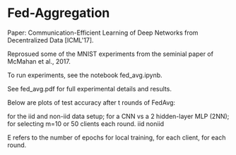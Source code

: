 # Fed-Aggregation

Paper: Communication-Efficient Learning of Deep Networks from Decentralized Data [ICML'17].

Reprosued some of the MNIST experiments from the seminial paper of McMahan et al., 2017.

To run experiments, see the notebook fed_avg.ipynb.

See fed_avg.pdf for full experimental details and results.

Below are plots of test accuracy after t rounds of FedAvg:

for the iid and non-iid data setup;
for a CNN vs a 2 hidden-layer MLP (2NN);
for selecting m=10 or 50 clients each round.
iid noniid

E refers to the number of epochs for local training, for each client, for each round.